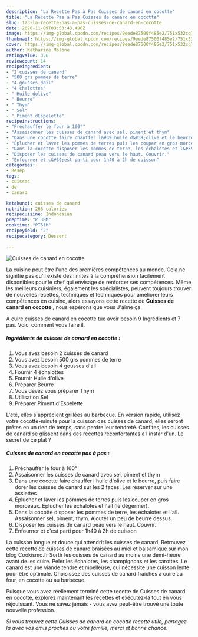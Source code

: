 ```yaml
---
description: "La Recette Pas à Pas Cuisses de canard en cocotte"
title: "La Recette Pas à Pas Cuisses de canard en cocotte"
slug: 123-la-recette-pas-a-pas-cuisses-de-canard-en-cocotte
date: 2020-11-09T03:53:43.496Z
image: https://img-global.cpcdn.com/recipes/9eede87500f485e2/751x532cq70/cuisses-de-canard-en-cocotte-photo-principale-de-la-recette.jpg
thumbnail: https://img-global.cpcdn.com/recipes/9eede87500f485e2/751x532cq70/cuisses-de-canard-en-cocotte-photo-principale-de-la-recette.jpg
cover: https://img-global.cpcdn.com/recipes/9eede87500f485e2/751x532cq70/cuisses-de-canard-en-cocotte-photo-principale-de-la-recette.jpg
author: Katharine Malone
ratingvalue: 3.6
reviewcount: 14
recipeingredient:
- "2 cuisses de canard"
- "500 grs pommes de terre"
- "4 gousses dail"
- "4 chalottes"
- " Huile dolive"
- " Beurre"
- " Thym"
- " Sel"
- " Piment dEspelette"
recipeinstructions:
- "Préchauffer le four à 160°"
- "Assaisonner les cuisses de canard avec sel, piment et thym"
- "Dans une cocotte faire chauffer l&#39;huile d&#39;olive et le beurre, puis faire dorer les cuisses de canard sur les 2 faces. Les réserver sur une assiettes"
- "Éplucher et laver les pommes de terres puis les couper en gros morceaux. Éplucher les échalotes et l&#39;ail (le dégermer)."
- "Dans la cocotte disposer les pommes de terre, les échalotes et l&#39;ail. Assaisonner sel, piment, thym. Ajouter un peu de beurre dessus."
- "Disposer les cuisses de canard peau vers le haut. Couvrir."
- "Enfourner et c&#39;est parti pour 1h40 à 2h de cuisson"
categories:
- Resep
tags:
- cuisses
- de
- canard

katakunci: cuisses de canard 
nutrition: 268 calories
recipecuisine: Indonesian
preptime: "PT38M"
cooktime: "PT51M"
recipeyield: "2"
recipecategory: Dessert

---
```



![Cuisses de canard en cocotte](https://img-global.cpcdn.com/recipes/9eede87500f485e2/751x532cq70/cuisses-de-canard-en-cocotte-photo-principale-de-la-recette.jpg)

La cuisine peut être l'une des premières compétences au monde. Cela ne signifie pas qu'il existe des limites à la compréhension facilement disponibles pour le chef qui envisage de renforcer ses compétences. Même les meilleurs cuisiniers, également les spécialistes, peuvent toujours trouver de nouvelles recettes, techniques et techniques pour améliorer leurs compétences en cuisine, alors essayons cette recette de <strong> Cuisses de canard en cocotte </strong>, nous espérons que vous J'aime ça.

<!--inarticleads1-->

À cuire cuisses de canard en cocotte tue avoir besoin 9 Ingrédients et 7 pas. Voici comment vous faire il.

##### Ingrédients de cuisses de canard en cocotte :

1. Vous avez besoin 2 cuisses de canard
1. Vous avez besoin 500 grs pommes de terre
1. Vous avez besoin 4 gousses d&#39;ail
1. Fournir 4 échalottes
1. Fournir  Huile d&#39;olive
1. Préparer  Beurre
1. Vous devez vous préparer  Thym
1. Utilisation  Sel
1. Préparer  Piment d&#39;Espelette


L&#39;été, elles s&#39;apprécient grillées au barbecue. En version rapide, utilisez votre cocotte-minute pour la cuisson des cuisses de canard, elles seront prêtes en un rien de temps, sans perdre leur tendreté. Confites, les cuisses de canard se glissent dans des recettes réconfortantes à l&#39;instar d&#39;un. Le secret de ce plat ? 

<!--inarticleads2-->

##### Cuisses de canard en cocotte pas à pas :

1. Préchauffer le four à 160°
1. Assaisonner les cuisses de canard avec sel, piment et thym
1. Dans une cocotte faire chauffer l&#39;huile d&#39;olive et le beurre, puis faire dorer les cuisses de canard sur les 2 faces. Les réserver sur une assiettes
1. Éplucher et laver les pommes de terres puis les couper en gros morceaux. Éplucher les échalotes et l&#39;ail (le dégermer).
1. Dans la cocotte disposer les pommes de terre, les échalotes et l&#39;ail. Assaisonner sel, piment, thym. Ajouter un peu de beurre dessus.
1. Disposer les cuisses de canard peau vers le haut. Couvrir.
1. Enfourner et c&#39;est parti pour 1h40 à 2h de cuisson


La cuisson longue et douce qui attendrit les cuisses de canard. Retrouvez cette recette de cuisses de canard braisées au miel et balsamique sur mon blog Cookismo.fr Sortir les cuisses de canard au moins une demi-heure avant de les cuire. Peler les échalotes, les champignons et les carottes. Le canard est une viande tendre et moelleuse, qui nécessite une cuisson lente pour être optimale. Choisissez des cuisses de canard fraîches à cuire au four, en cocotte ou au barbecue. 

<!--inarticleads1-->

<p>
Puisque vous avez réellement terminé cette recette de Cuisses de canard en cocotte, explorez maintenant les recettes et exécutez-la tout en vous réjouissant. Vous ne savez jamais - vous avez peut-être trouvé une toute nouvelle profession.
</p>

<p>
<i>Si vous trouvez cette Cuisses de canard en cocotte recette utile, partagez-la avec vos amis proches ou votre famille, merci et bonne chance.</i>
</p>
